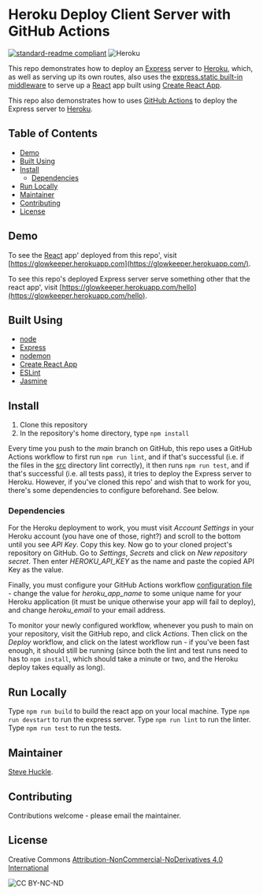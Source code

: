 # Heroku Deploy Client Server with GitHub Actions

[![standard-readme compliant](https://img.shields.io/badge/readme%20style-standard-brightgreen.svg?style=flat-square)](https://github.com/RichardLitt/standard-readme)
![Heroku](https://pyheroku-badge.herokuapp.com/?app=glowkeeper&style=flat)

This repo demonstrates how to deploy an [Express](https://expressjs.com/) server to [Heroku](https://dashboard.heroku.com/apps), which, as well as serving up its own routes, also uses the [express.static built-in middleware](https://expressjs.com/en/starter/static-files.html) to serve up a [React](https://reactjs.org/) app built using [Create React App](https://reactjs.org/).

This repo also demonstrates how to uses [GitHub Actions](https://docs.github.com/en/actions) to deploy the Express server to [Heroku](https://dashboard.heroku.com/apps).

## Table of Contents

- [Demo](#demo)
- [Built Using](#built-using)  
- [Install](#install)
  - [Dependencies](#dependencies)
- [Run Locally](#run-locally)  
- [Maintainer](#maintainer)
- [Contributing](#contributing)
- [License](#license)

## Demo

To see the [React](https://reactjs.org/) app' deployed from this repo', visit [https://glowkeeper.herokuapp.com](https://glowkeeper.herokuapp.com/).

To see this repo's deployed Express server serve something other that the react app', visit [https://glowkeeper.herokuapp.com/hello](https://glowkeeper.herokuapp.com/hello).

## Built Using

- [node](https://nodejs.org/en/)
- [Express](https://expressjs.com/)
- [nodemon](https://www.npmjs.com/package/nodemon)
- [Create React App](https://reactjs.org/)
- [ESLint](https://eslint.org/)
- [Jasmine](https://jasmine.github.io/)

## Install

1. Clone this repository
2. In the repository's home directory, type `npm install`

Every time you push to the _main_ branch on GitHub, this repo uses a GitHub Actions workflow to first run `npm run lint`, and if that's successful (i.e. if the files in the [src](src) directory lint correctly), it then runs `npm run test`, and if that's successful (i.e. all tests pass), it tries to deploy the Express server to Heroku. However, if you've cloned this repo' and wish that to work for you, there's some dependencies to configure beforehand. See below.

### Dependencies

For the Heroku deployment to work, you must visit _Account Settings_ in your Heroku account (you have one of those, right?) and scroll to the bottom until you see _API Key_. Copy this key. Now go to your cloned project's repository on GitHub. Go to _Settings_, _Secrets_ and click on _New repository secret_. Then enter _HEROKU_API_KEY_ as the name and paste the copied API Key as the value.

Finally, you must configure your GitHub Actions workflow [configuration file](/.github/workflows/main.yml) - change the value for _heroku\_app\_name_ to some unique name for your Heroku application (it must be unique otherwise your app will fail to deploy), and change _heroku\_email_ to your email address.

To monitor your newly configured workflow, whenever you push to main on your repository, visit the GitHub repo, and click _Actions_. Then click on the _Deploy_ workflow, and click on the latest workflow run - if you've been fast enough, it should still be running  (since both the lint and test runs need to has to `npm install`, which should take a minute or two, and the Heroku deploy takes equally as long).

## Run Locally

Type `npm run build` to build the react app on your local machine. Type `npm run devstart` to run the express server. Type `npm run lint` to run the linter. Type `npm run test` to run the tests.

## Maintainer

[Steve Huckle](https://glowkeeper.github.io/).

## Contributing

Contributions welcome - please email the maintainer.

## License

Creative Commons [Attribution-NonCommercial-NoDerivatives 4.0 International](https://creativecommons.org/licenses/by-nc-nd/4.0/)

![CC BY-NC-ND](https://licensebuttons.net/l/by-nc-nd/3.0/88x31.png)
